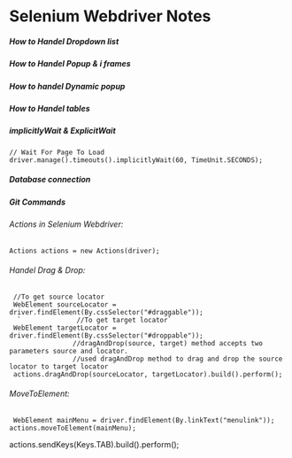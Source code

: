 # Selenium Webdriver Notes

##### How to Handel Dropdown list
##### How to Handel Popup & i frames
##### How to handel Dynamic popup
##### How to Handel tables

##### implicitlyWait & ExplicitWait
```
// Wait For Page To Load
driver.manage().timeouts().implicitlyWait(60, TimeUnit.SECONDS);
```

##### Database connection 
##### Git Commands




###### Actions in Selenium Webdriver:

```
Actions actions = new Actions(driver);
```
###### Handel Drag & Drop:
```
 //To get source locator
 WebElement sourceLocator = driver.findElement(By.cssSelector("#draggable"));
  `              //To get target locator`
 WebElement targetLocator = driver.findElement(By.cssSelector("#droppable"));
                //dragAndDrop(source, target) method accepts two parameters source and locator. 
                //used dragAndDrop method to drag and drop the source locator to target locator
 actions.dragAndDrop(sourceLocator, targetLocator).build().perform();
```
###### MoveToElement:
```
 WebElement mainMenu = driver.findElement(By.linkText("menulink"));
actions.moveToElement(mainMenu);
```


actions.sendKeys(Keys.TAB).build().perform();